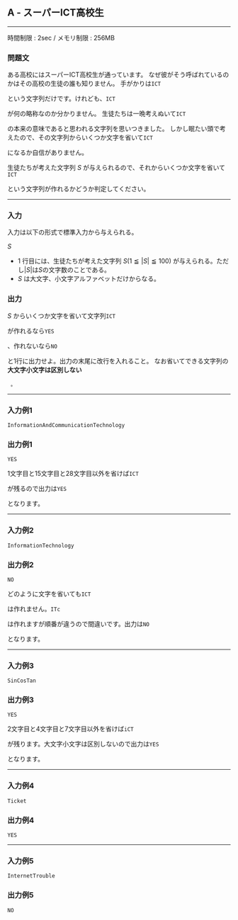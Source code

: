 ## A - スーパーICT高校生

----------

時間制限 : 2sec / メモリ制限 : 256MB

### 問題文

ある高校にはスーパーICT高校生が通っています。
なぜ彼がそう呼ばれているのかはその高校の生徒の誰も知りません。
手がかりは`ICT`

という文字列だけです。けれども、`ICT`

が何の略称なのか分かりません。
生徒たちは一晩考えぬいて`ICT`

の本来の意味であると思われる文字列を思いつきました。
しかし眠たい頭で考えたので、その文字列からいくつか文字を省いて`ICT`

になるか自信がありません。

生徒たちが考えた文字列 $S$ が与えられるので、それからいくつか文字を省いて`ICT`

という文字列が作れるかどうか判定してください。

----------

### 入力

入力は以下の形式で標準入力から与えられる。

>
$S$


* $1$ 行目には、生徒たちが考えた文字列 $S(1≦|S|≦100)$ が与えられる。ただし$|S|$は$S$の文字数のことである。
* $S$ は大文字、小文字アルファベットだけからなる。
### 出力

$S$ からいくつか文字を省いて文字列`ICT`

が作れるなら`YES`

、作れないなら`NO`

と1行に出力せよ。出力の末尾に改行を入れること。
なお省いてできる文字列の 
	**大文字小文字は区別しない**


	 。


----------

### 入力例1

```
InformationAndCommunicationTechnology
```

### 出力例1

```
YES
```

1文字目と15文字目と28文字目以外を省けば`ICT`

が残るので出力は`YES`

となります。

----------

### 入力例2

```
InformationTechnology
```

### 出力例2

```
NO
```

どのように文字を省いても`ICT`

は作れません。`ITc`

は作れますが順番が違うので間違いです。出力は`NO`

となります。

----------

### 入力例3

```
SinCosTan
```

### 出力例3

```
YES
```

2文字目と4文字目と7文字目以外を省けば`iCT`

が残ります。大文字小文字は区別しないので出力は`YES`

となります。

----------

### 入力例4

```
Ticket
```

### 出力例4

```
YES
```

----------

### 入力例5

```
InternetTrouble
```

### 出力例5

```
NO
```


